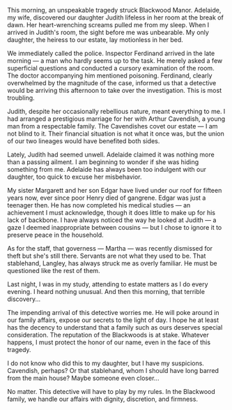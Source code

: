 This morning, an unspeakable tragedy struck Blackwood Manor. Adelaide, my wife, discovered our daughter Judith lifeless in her room at the break of dawn. Her heart-wrenching screams pulled me from my sleep. When I arrived in Judith's room, the sight before me was unbearable. My only daughter, the heiress to our estate, lay motionless in her bed.

We immediately called the police. Inspector Ferdinand arrived in the late morning — a man who hardly seems up to the task. He merely asked a few superficial questions and conducted a cursory examination of the room. The doctor accompanying him mentioned poisoning. Ferdinand, clearly overwhelmed by the magnitude of the case, informed us that a detective would be arriving this afternoon to take over the investigation. This is most troubling.

Judith, despite her occasionally rebellious nature, meant everything to me. I had arranged a prestigious marriage for her with Arthur Cavendish, a young man from a respectable family. The Cavendishes covet our estate — I am not blind to it. Their financial situation is not what it once was, but the union of our two lineages would have benefited both sides.

Lately, Judith had seemed unwell. Adelaide claimed it was nothing more than a passing ailment. I am beginning to wonder if she was hiding something from me. Adelaide has always been too indulgent with our daughter, too quick to excuse her misbehavior.

My sister Margarett and her son Edgar have lived under our roof for fifteen years now, ever since poor Henry died of gangrene. Edgar was just a teenager then. He has now completed his medical studies — an achievement I must acknowledge, though it does little to make up for his lack of backbone. I have always noticed the way he looked at Judith — a gaze I deemed inappropriate between cousins — but I chose to ignore it to preserve peace in the household.

As for the staff, that governess — Martha — was recently dismissed for theft but she's still there. Servants are not what they used to be. That stablehand, Langley, has always struck me as overly familiar. He must be questioned like the rest of them.

Last night, I was in my study, attending to estate matters as I do every evening. I heard nothing unusual. And then this morning, that terrible discovery...

The impending arrival of this detective worries me. He will poke around in our family affairs, expose our secrets to the light of day. I hope he at least has the decency to understand that a family such as ours deserves special consideration. The reputation of the Blackwoods is at stake. Whatever happens, I must protect the honor of our name, even in the face of this tragedy.

I do not know who did this to my daughter, but I have my suspicions. Cavendish, perhaps? Or that stablehand, whom I should have long barred from the main house? Maybe someone even closer...

No matter. This detective will have to play by my rules. In the Blackwood family, we handle our affairs with dignity, discretion, and firmness.
